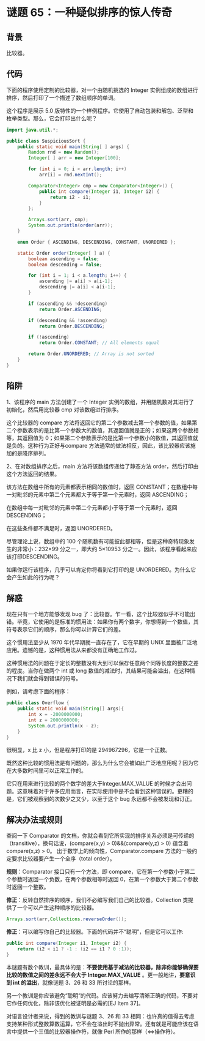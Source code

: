 # 谜题 65：一种疑似排序的惊人传奇

## 背景

比较器。

## 代码

下面的程序使用定制的比较器，对一个由随机挑选的 Integer 实例组成的数组进行排序，然后打印了一个描述了数组顺序的单词。  

这个程序是展示 5.0 版特性的一个样例程序。它使用了自动包装和解包、泛型和枚举类型。那么，它会打印出什么呢？  

```java
import java.util.*;

public class SuspiciousSort {
    public static void main(String[ ] args) {
        Random rnd = new Random();
        Integer[ ] arr = new Integer[100];

        for (int i = 0; i < arr.length; i++)
            arr[i] = rnd.nextInt();

        Comparator<Integer> cmp = new Comparator<Integer>() {
            public int compare(Integer i1, Integer i2) {
                return i2 - i1;
            }
        };

        Arrays.sort(arr, cmp);
        System.out.println(order(arr));
    }

    enum Order { ASCENDING, DESCENDING, CONSTANT, UNORDERED };

    static Order order(Integer[ ] a) {
        boolean ascending = false;
        boolean descending = false;

        for (int i = 1; i < a.length; i++) {
            ascending |= a[i] > a[i-1];
            descending |= a[i] < a[i-1];
        }

        if (ascending && !descending)
            return Order.ASCENDING;

        if (descending && !ascending)
            return Order.DESCENDING;

        if (!ascending)
            return Order.CONSTANT; // All elements equal

        return Order.UNORDERED; // Array is not sorted
    }
}
```

## 陷阱

1、该程序的 main 方法创建了一个 Integer 实例的数组，并用随机数对其进行了初始化，然后用比较器 cmp 对该数组进行排序。

这个比较器的 compare 方法将返回它的第二个参数减去第一个参数的值，如果第二个参数表示的是比第一个参数大的数值，其返回值就是正的；如果这两个参数相等，其返回值为 0；如果第二个参数表示的是比第一个参数小的数值，其返回值就是负的。这种行为正好与compare 方法通常的做法相反，因此，该比较器应该施加的是降序排列。  

2、在对数组排序之后，main 方法将该数组传递给了静态方法 order，然后打印由这个方法返回的结果。

该方法在数组中所有的元素都表示相同的数值时，返回 CONSTANT；在数组中每一对毗邻的元素中第二个元素都大于等于第一个元素时，返回 ASCENDING；

在数组中每一对毗邻的元素中第二个元素都小于等于第一个元素时，返回 DESCENDING；

在这些条件都不满足时，返回 UNORDERED。

尽管理论上说，数组中的 100 个随机数有可能彼此都相等，但是这种奇特现象发生的非常小：232×99 分之一，即大约 5×10953 分之一。因此，该程序看起来应该打印DESCENDING。

如果你运行该程序，几乎可以肯定你将看到它打印的是 UNORDERED。为什么它会产生如此的行为呢？  

## 解惑

现在只有一个地方能够发现 bug 了：比较器。乍一看，这个比较器似乎不可能出错。毕竟，它使用的是标准的惯用法：如果你有两个数字，你想得到一个数值，其符号表示它们的顺序，那么你可以计算它们的差。

这个惯用法至少从 1970 年代早期就一直存在了，它在早期的 UNIX 里面被广泛地应用。遗憾的是，这种惯用法从来都没有正确地工作过。  

这种惯用法的问题在于定长的整数没有大到可以保存任意两个同等长度的整数之差的程度。当你在做两个 int 或 long 数值的减法时，其结果可能会溢出，在这种情况下我们就会得到错误的符号。  

例如，请考虑下面的程序：

```java
public class Overflow {
    public static void main(String[] args){
        int x = -2000000000;
        int z = 2000000000;
        System.out.println(x - z);
    }
}
```

很明显，x 比 z 小，但是程序打印的是 294967296，它是一个正数。

既然这种比较的惯用法是有问题的，那么为什么它会被如此广泛地应用呢？因为它在大多数时间里可以正常工作的。

它只在用来进行比较的两个数字的差大于Integer.MAX_VALUE 的时候才会出问题。这意味着对于许多应用而言，在实际使用中是不会看到这种错误的。更糟的是，它们被观察到的次数少之又少，以至于这个 bug 永远都不会被发现和订正。  

## 解决办法或规则

查阅一下 Comparator 的文档，你就会看到它所实现的排序关系必须是可传递的（transitive），换句话说，(compare(x,y) > 0)&&(compare(y,z) > 0) 蕴含着 compare(x,z) > 0。 出于数学上的倾向性，Comparator.compare 方法的一般约定要求比较器要产生一个全序（total order）。     

**规则**：Comparator 接口只有一个方法，即 compare，它在第一个参数小于第二个参数时返回一个负数，在两个参数相等时返回 0，在第一个参数大于第二个参数时返回一个整数。  

**修正**：反转自然排序的顺序，我们不必编写我们自己的比较器。Collection 类提供了一个可以产生这种顺序的比较器。

```java
Arrays.sort(arr,Collections.reverseOrder());
```

**修正**：可以编写你自己的比较器。下面的代码并不“聪明”，但是它可以工作:

```java
public int compare(Integer i1, Integer i2) {
    return (i2 < i1 ? -1 : (i2 == i1 ? 0 :1));
}
```

本谜题有数个教训，最具体的是：**不要使用基于减法的比较器，除非你能够确保要比较的数值之间的差永远不会大于 Integer.MAX_VALUE** 。更一般地讲，**要意识到 int 的溢出**，就像谜题 3、26 和 33 所讨论的那样。

另一个教训是你应该避免“聪明”的代码。应该努力去编写清晰正确的代码，不要对它作任何优化，除非该优化被证明是必需的[EJ Item 37]。

对语言设计者来说，得到的教训与谜题 3、26 和 33 相同：也许真的值得去考虑支持某种形式整数算数运算，它不会在溢出时不抛出异常。还有就是可能应该在语言中提供一个三值的比较器操作符，就像 Perl 所作的那样（<=>操作符）。    

